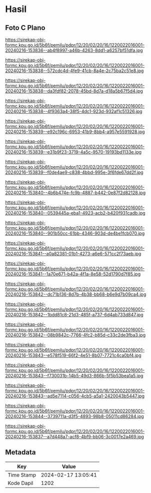 # Hasil

## Foto C Plano

https://sirekap-obj-formc.kpu.go.id/5b6f/pemilu/pdpr/12/20/02/20/16/1220022016001-20240216-153836--ab4f8997-a46b-4263-8dd1-a6257bf51dfa.jpg

https://sirekap-obj-formc.kpu.go.id/5b6f/pemilu/pdpr/12/20/02/20/16/1220022016001-20240216-153838--572cdc4d-4fe9-41cb-8a4e-2c75ba2c51e8.jpg

https://sirekap-obj-formc.kpu.go.id/5b6f/pemilu/pdpr/12/20/02/20/16/1220022016001-20240216-153838--da3fdf82-2078-45bd-8d7a-d18a5b67f5d4.jpg

https://sirekap-obj-formc.kpu.go.id/5b6f/pemilu/pdpr/12/20/02/20/16/1220022016001-20240216-153838--4f9363a4-38f5-4dc1-923d-932af1c51326.jpg

https://sirekap-obj-formc.kpu.go.id/5b6f/pemilu/pdpr/12/20/02/20/16/1220022016001-20240216-153839--e92c196c-6953-41b9-8bb4-a957e5591928.jpg

https://sirekap-obj-formc.kpu.go.id/5b6f/pemilu/pdpr/12/20/02/20/16/1220022016001-20240216-153839--e31b9f23-3719-4a5c-9570-19193bd1133e.jpg

https://sirekap-obj-formc.kpu.go.id/5b6f/pemilu/pdpr/12/20/02/20/16/1220022016001-20240216-153839--f0de4ae9-c838-4bbd-995e-3f6fde67dd2f.jpg

https://sirekap-obj-formc.kpu.go.id/5b6f/pemilu/pdpr/12/20/02/20/16/1220022016001-20240216-153840--4b6b474e-fc9b-4887-b442-0e87f2d82128.jpg

https://sirekap-obj-formc.kpu.go.id/5b6f/pemilu/pdpr/12/20/02/20/16/1220022016001-20240216-153840--0539445a-eba1-4923-acb2-b420f931cadb.jpg

https://sirekap-obj-formc.kpu.go.id/5b6f/pemilu/pdpr/12/20/02/20/16/1220022016001-20240216-153840--901b50cc-61bb-4346-903d-de4be1fcb070.jpg

https://sirekap-obj-formc.kpu.go.id/5b6f/pemilu/pdpr/12/20/02/20/16/1220022016001-20240216-153841--a0a82381-01b1-4273-a6e6-571cc2f73aeb.jpg

https://sirekap-obj-formc.kpu.go.id/5b6f/pemilu/pdpr/12/20/02/20/16/1220022016001-20240216-153841--1a70e671-b42a-4f1a-8e58-52d1790d7f85.jpg

https://sirekap-obj-formc.kpu.go.id/5b6f/pemilu/pdpr/12/20/02/20/16/1220022016001-20240216-153842--dc71b136-8d7b-4b38-bb68-b6e9d7b09ca4.jpg

https://sirekap-obj-formc.kpu.go.id/5b6f/pemilu/pdpr/12/20/02/20/16/1220022016001-20240216-153842--1bdd81c8-21d3-485f-a737-6d4ab733d847.jpg

https://sirekap-obj-formc.kpu.go.id/5b6f/pemilu/pdpr/12/20/02/20/16/1220022016001-20240216-153842--08b9842c-7766-4fc2-b85d-c33c2de3fba3.jpg

https://sirekap-obj-formc.kpu.go.id/5b6f/pemilu/pdpr/12/20/02/20/16/1220022016001-20240216-153843--e578f519-66f2-4e51-8b07-7721c4ca0bf4.jpg

https://sirekap-obj-formc.kpu.go.id/5b6f/pemilu/pdpr/12/20/02/20/16/1220022016001-20240216-153843--f730031b-14b5-49d3-866b-5f5b53bea1a5.jpg

https://sirekap-obj-formc.kpu.go.id/5b6f/pemilu/pdpr/12/20/02/20/16/1220022016001-20240216-153843--ad5e7114-c056-4cb5-a5a1-2420043b5447.jpg

https://sirekap-obj-formc.kpu.go.id/5b6f/pemilu/pdpr/12/20/02/20/16/1220022016001-20240216-153844--3739711a-d3f5-4893-98b8-05011cd86284.jpg

https://sirekap-obj-formc.kpu.go.id/5b6f/pemilu/pdpr/12/20/02/20/16/1220022016001-20240216-153837--a7d448a7-acf8-4bf9-bb06-3c0017e2a469.jpg


## Metadata

| Key        | Value               |
| ---------- | ------------------- |
| Time Stamp | 2024-02-17 13:05:41 |
| Kode Dapil | 1202                |



